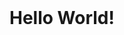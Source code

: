 <html>
   <head>
       <title> First website </title>
     <style type="text/css">
 body h1
 { 
  background-color:cyan;
  Color:black;
  text-align:center;
  }
  </style>
   </head> 
 <body> 
  <h1> Hello World! </h1>
 </body>

  </html>
